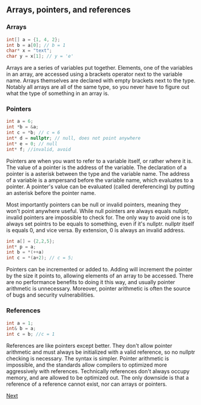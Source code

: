 ## Arrays, pointers, and references
### Arrays

```c++
int[] a = {1, 4, 2};
int b = a[0]; // b = 1
char* x = "text";
char y = x[1]; // y = 'e'
```
Arrays are a series of variables put together. Elements, one of the variables in an array, are accessed
using a brackets operator next to the variable name. Arrays themselves are declared with empty brackets
next to the type. Notably all arrays are all of the same type, so you never have to figure out what the
type of something in an array is.

### Pointers
```c++
int a = 6;
int *b = &a;
int c = *b; // c = 6
int* d = nullptr; // null, does not point anywhere
int* e = 0; // null
int* f; //invalid, avoid
```
Pointers are when you want to refer to a variable itself, or rather where it is. The value of a pointer
is the address of the variable. The declaration of a pointer is a asterisk between the type and the variable
name. The address of a variable is a ampersand before the variable name, which evaluates to a pointer. A pointer's
value can be evaluated (called dereferencing) by putting an asterisk before the pointer name.

Most importantly pointers can be null or invalid pointers, meaning they won't point anywhere useful. While null pointers
are always equals nullptr, invalid pointers are impossible to check for. The only way to avoid one is to always set pointrs to
be equals to something, even if it's nullptr. nullptr itself is equals 0, and vice versa. By extension, 0 is always an invalid address.

```c++
int a[] = {2,2,5};
int* p = a;
int b = *(++a)
int c = *(a+2); // c = 5;
```

Pointers can be incremented or added to. Adding will increment the pointer by the size it points to, allowing
elements of an array to be accessed. There are no performance benefits to doing it this way, and usually pointer
arithmetic is unnecessary. Moreover, pointer arithmetic is often the source of bugs and security vulnerabilities.

### References

```c++
int a = 1;
int& b = a;
int c = b; //c = 1
```

References are like pointers except better. They don't allow pointer arithmetic and must always be initialized
with a valid reference, so no nullptr checking is necessary. The syntax is simpler. Pointer arithmetic is impossible,
and the standards allow compilers to optimized more aggressively with references. Technically references don't always
occupy memory, and are allowed to be optimized out. The only downside is that a reference of a reference cannot exist,
nor can arrays or pointers.

[Next](A3.md)
